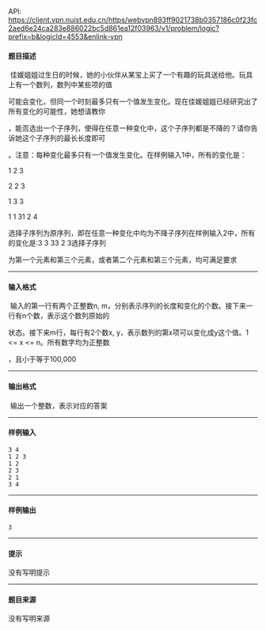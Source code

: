 API: https://client.vpn.nuist.edu.cn/https/webvpn893ff9021738b0357186c0f23fc2aed6e24ca283e886022bc5d861ea12f03963/v1/problem/logic?prefix=b&logicId=4553&enlink-vpn

#### 题目描述

 佳媛姐姐过生日的时候，她的小伙伴从某宝上买了一个有趣的玩具送给他。玩具上有一个数列，数列中某些项的值

可能会变化，但同一个时刻最多只有一个值发生变化。现在佳媛姐姐已经研究出了所有变化的可能性，她想请教你

，能否选出一个子序列，使得在任意一种变化中，这个子序列都是不降的？请你告诉她这个子序列的最长长度即可

。注意：每种变化最多只有一个值发生变化。在样例输入1中，所有的变化是：

1 2 3

2 2 3

1 3 3

1 1 31 2 4

选择子序列为原序列，即在任意一种变化中均为不降子序列在样例输入2中，所有的变化是:3 3 33 2 3选择子序列

为第一个元素和第三个元素，或者第二个元素和第三个元素，均可满足要求

---

#### 输入格式

 输入的第一行有两个正整数n, m，分别表示序列的长度和变化的个数。接下来一行有n个数，表示这个数列原始的

状态。接下来m行，每行有2个数x, y，表示数列的第x项可以变化成y这个值。1 <= x <= n。所有数字均为正整数

，且小于等于100,000

---

#### 输出格式

 输出一个整数，表示对应的答案  

---

#### 样例输入
```
3 4
1 2 3
1 2
2 3
2 1
3 4
```

---

#### 样例输出
```
3
```

---

#### 提示

没有写明提示

---

#### 题目来源

没有写明来源